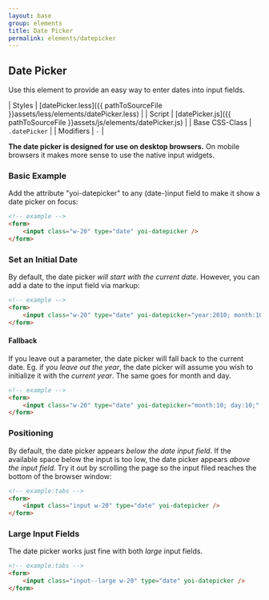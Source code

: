 ```yaml
---
layout: base
group: elements
title: Date Picker
permalink: elements/datepicker
---
```


## Date Picker
Use this element to provide an easy way to enter dates into input fields.

| Styles         | [datePicker.less]({{ pathToSourceFile }}assets/less/elements/datePicker.less) |
| Script         | [datePicker.js]({{ pathToSourceFile }}assets/js/elements/datePicker.js)       |
| Base CSS-Class | `.datePicker`                                                                 |
| Modifiers      | `-`                                                                           |

<p class="hint hint--negative"><strong>The date picker is designed for use on desktop browsers.</strong> On mobile browsers it makes more sense to use the native input widgets.</p>

### Basic Example
Add the attribute "yoi-datepicker" to any (date-)input field to make it show a date picker on focus:

```html
<!-- example -->
<form>
    <input class="w-20" type="date" yoi-datepicker />
</form>
```

### Set an Initial Date
 By default, the date picker *will start with the current date*. However, you can add a date to the input field via markup:

```html
<!-- example -->
<form>
    <input class="w-20" type="date" yoi-datepicker="year:2010; month:10; day:5;" />
</form>
```
#### Fallback
If you leave out a parameter, the date picker will fall back to the current date. Eg. if you *leave out the year*, the date picker will assume you wish to initialize it with the *current year*. The same goes for month and day.

```html
<!-- example -->
<form>
    <input class="w-20" type="date" yoi-datepicker="month:10; day:10;" />
</form>
```

### Positioning
By default, the date picker appears *below the date input field*. If the available space below the input is too low, the date picker appears *above the input field*. Try it out by scrolling the page so the input filed reaches the bottom of the browser window:

```html
<!-- example:tabs -->
<form>
    <input class="input w-20" type="date" yoi-datepicker />
</form>
```

### Large Input Fields
The date picker works just fine with both *large* input fields.

```html
<!-- example:tabs -->
<form>
    <input class="input--large w-20" type="date" yoi-datepicker />
</form>
```